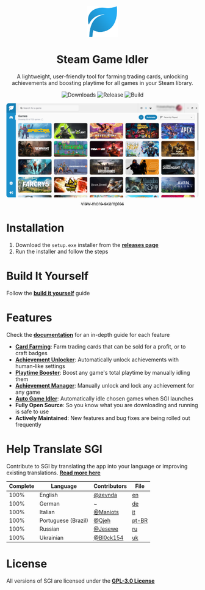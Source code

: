 <div align="center">
<img src="./public/logo.png" width="80" alt="Click for larger image">

<h1>Steam Game Idler</h1>

A lightweight, user-friendly tool for farming trading cards, unlocking achievements and boosting playtime for all games in your Steam library.

<img src="https://img.shields.io/github/downloads/zevnda/steam-game-idler/total?style=for-the-badge" alt="Downloads">
<img src="https://img.shields.io/github/v/release/zevnda/steam-game-idler?style=for-the-badge&label=Version" alt="Release">
<img src="https://img.shields.io/github/actions/workflow/status/zevnda/steam-game-idler/release.yml?style=for-the-badge" alt="Build">

<img src="./public/example.png" width="700" alt="Click for larger image"><br />
<a href="https://steamgameidler.vercel.app/gallery"><sub>view more examples</sub></a>
</div>

# Installation
1. Download the `setup.exe` installer from the **[releases page](https://github.com/zevnda/steam-game-idler/releases/latest)**
2. Run the installer and follow the steps

# Build It Yourself
Follow the **[build it yourself](https://steamgameidler.vercel.app/get-started/build-it-yourself)** guide

# Features
Check the **[documentation](https://steamgameidler.vercel.app/)** for an in-depth guide for each feature

* **[Card Farming](https://steamgameidler.vercel.app/features/card-farming)**: Farm trading cards that can be sold for a profit, or to craft badges
* **[Achievement Unlocker](https://steamgameidler.vercel.app/features/achievement-unlocker)**: Automatically unlock achievements with human-like settings
* **[Playtime Booster](https://steamgameidler.vercel.app/features/playtime-booster)**: Boost any game's total playtime by manually idling them
* **[Achievement Manager](https://steamgameidler.vercel.app/features/achievement-manager)**: Manually unlock and lock any achievement for any game
* **[Auto Game Idler](https://steamgameidler.vercel.app/features/auto-idler)**: Automatically idle chosen games when SGI launches
* **Fully Open Source**: So you know what you are downloading and running is safe to use
* **Actively Maintained**: New features and bug fixes are being rolled out frequently

# Help Translate SGI
Contribute to SGI by translating the app into your language or improving existing translations. **[Read more here](https://github.com/zevnda/steam-game-idler/discussions/148)**

| Complete | Language            | Contributors                             | File                                                                                                            |
| -------- | ------------------- | ---------------------------------------- | --------------------------------------------------------------------------------------------------------------- |
| 100%     | English             | [@zevnda](https://github.com/zevnda)     | [en](https://raw.githubusercontent.com/zevnda/steam-game-idler/main/src/i18n/locales/en/translation.json)       |
| 100%     | German              | ~                                        | [de](https://raw.githubusercontent.com/zevnda/steam-game-idler/main/src/i18n/locales/de/translation.json)       |
| 100%     | Italian             | [@Maniots](https://github.com/Maniots)   | [it](https://raw.githubusercontent.com/zevnda/steam-game-idler/main/src/i18n/locales/it/translation.json)       |
| 100%     | Portuguese (Brazil) | [@Qjeh](https://github.com/Qjeh)         | [pt-BR](https://raw.githubusercontent.com/zevnda/steam-game-idler/main/src/i18n/locales/pt-BR/translation.json) |
| 100%     | Russian             | [@Jesewe](https://github.com/Jesewe)     | [ru](https://raw.githubusercontent.com/zevnda/steam-game-idler/main/src/i18n/locales/ru/translation.json)       |
| 100%     | Ukrainian           | [@Bl0ck154](https://github.com/Bl0ck154) | [uk](https://raw.githubusercontent.com/zevnda/steam-game-idler/main/src/i18n/locales/uk/translation.json)       |

# License
All versions of SGI are licensed under the **[GPL-3.0 License](./LICENSE)**
